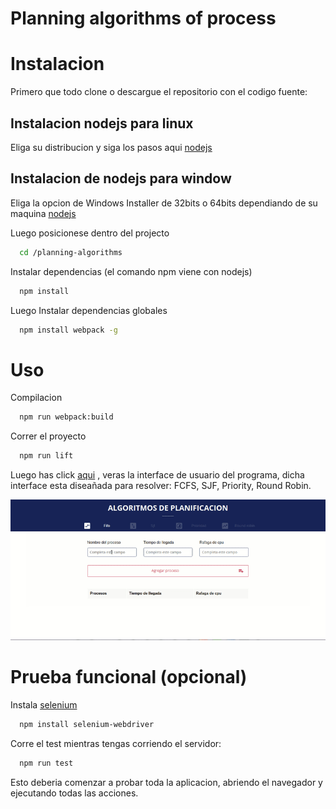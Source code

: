 # Planning algorithms of process

# Instalacion 
  Primero que todo clone o descargue el repositorio con el codigo fuente:
 
## Instalacion nodejs para linux
  Eliga su distribucion y siga los pasos aqui [nodejs](https://nodejs.org/es/download/package-manager/)
  
## Instalacion de nodejs para window
  Eliga la opcion de Windows Installer de 32bits o 64bits dependiando de su maquina [nodejs](https://nodejs.org/es/download/) 

Luego posicionese dentro del projecto 

```sh
  cd /planning-algorithms
```

Instalar dependencias (el comando npm viene con nodejs)
```sh  
  npm install
```
Luego Instalar dependencias globales

```sh
  npm install webpack -g
```

# Uso
Compilacion
```sh
  npm run webpack:build
```
Correr el proyecto
```sh
  npm run lift
```
Luego has click [aqui](http://localhost:3000/) , veras la interface de usuario del programa, dicha interface esta diseañada para resolver: FCFS, SJF, Priority, Round Robin. 

![Interface](/assets/interface.gif)



# Prueba funcional (opcional)
Instala [selenium](https://www.npmjs.com/package/selenium-webdriver)
```sh
  npm install selenium-webdriver
```
Corre el test mientras tengas corriendo el servidor:
```sh
  npm run test
```
Esto deberia comenzar a probar toda la aplicacion, abriendo el navegador y ejecutando todas las acciones. 


